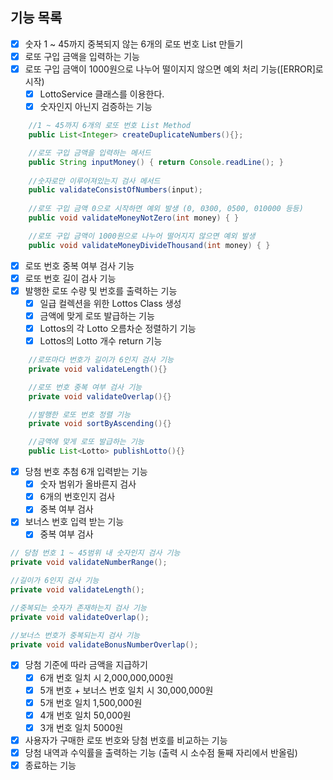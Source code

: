 ## 기능 목록
- [x] 숫자 1 ~ 45까지 중복되지 않는 6개의 로또 번호 List 만들기
- [x] 로또 구입 금액을 입력하는 기능
- [x] 로또 구입 금액이 1000원으로 나누어 떨이지지 않으면 예외 처리 기능([ERROR]로 시작)
  - [x] LottoService 클래스를 이용한다.
  - [x] 숫자인지 아닌지 검증하는 기능

```Java
    //1 ~ 45까지 6개의 로또 번호 List Method
    public List<Integer> createDuplicateNumbers(){};

    //로또 구입 금액을 입력하는 메서드
    public String inputMoney() { return Console.readLine(); }
    
    //숫자로만 이루어져있는지 검사 메서드
    public validateConsistOfNumbers(input);
    
    //로또 구입 금액 0으로 시작하면 예외 발생 (0, 0300, 0500, 010000 등등)
    public void validateMoneyNotZero(int money) { }

    //로또 구입 금액이 1000원으로 나누어 떨어지지 않으면 예외 발생
    public void validateMoneyDivideThousand(int money) { }
```
- [x] 로또 번호 중복 여부 검사 기능
- [x] 로또 번호 길이 검사 기능
- [x] 발행한 로또 수량 및 번호를 출력하는 기능
  - [x] 일급 컬렉션을 위한 Lottos Class 생성
  - [x] 금액에 맞게 로또 발급하는 기능
  - [x] Lottos의 각 Lotto 오름차순 정렬하기 기능
  - [x] Lottos의 Lotto 개수 return 기능
```Java
    //로또마다 번호가 길이가 6인지 검사 기능
    private void validateLength(){}

    //로또 번호 중복 여부 검사 기능
    private void validateOverlap(){}

    //발행한 로또 번호 정렬 기능
    private void sortByAscending(){}

    //금액에 맞게 로또 발급하는 기능
    public List<Lotto> publishLotto(){}
```
- [x] 당첨 번호 추첨 6개 입력받는 기능
  - [x] 숫자 범위가 올바른지 검사
  - [x] 6개의 번호인지 검사
  - [x] 중복 여부 검사
- [x] 보너스 번호 입력 받는 기능
  - [x] 중복 여부 검사
```Java
// 당첨 번호 1 ~ 45범위 내 숫자인지 검사 기능
private void validateNumberRange();

//길이가 6인지 검사 기능
private void validateLength();

//중복되는 숫자가 존재하는지 검사 기능
private void validateOverlap();

//보너스 번호가 중복되는지 검사 기능
private void validateBonusNumberOverlap();
```
- [x] 당첨 기준에 따라 금액을 지급하기
  - [x] 6개 번호 일치 시 2,000,000,000원
  - [x] 5개  번호 + 보너스 번호 일치 시 30,000,000원
  - [x] 5개 번호 일치 1,500,000원
  - [x] 4개 번호 일치 50,000원
  - [x] 3개 번호 일치 5000원
- [x] 사용자가 구매한 로또 번호와 당첨 번호를 비교하는 기능
- [x] 당첨 내역과 수익률을 출력하는 기능 (출력 시 소수점 둘째 자리에서 반올림)
- [x] 종료하는 기능
